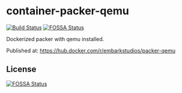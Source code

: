 # container-packer-qemu

[![Build Status](https://badge.buildkite.com/87e893093c8af39dbd851ae336cee07d0a50e1bd73bd955942.svg)](https://buildkite.com/embark-studios/container-packer-qemu)
[![FOSSA Status](https://app.fossa.io/api/projects/git%2Bgithub.com%2FEmbarkStudios%2Fcontainer-packer-qemu.svg?type=shield)](https://app.fossa.io/projects/git%2Bgithub.com%2FEmbarkStudios%2Fcontainer-packer-qemu?ref=badge_shield)

Dockerized packer with qemu installed.

Published at: https://hub.docker.com/r/embarkstudios/packer-qemu


## License
[![FOSSA Status](https://app.fossa.io/api/projects/git%2Bgithub.com%2FEmbarkStudios%2Fcontainer-packer-qemu.svg?type=large)](https://app.fossa.io/projects/git%2Bgithub.com%2FEmbarkStudios%2Fcontainer-packer-qemu?ref=badge_large)